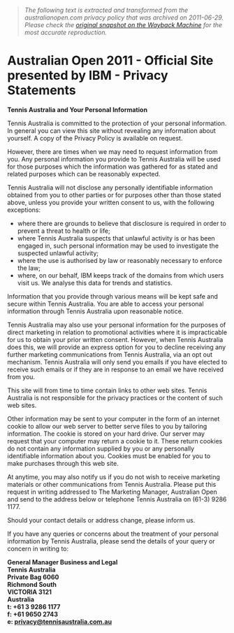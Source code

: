 > *The following text is extracted and transformed from the australianopen.com privacy policy that was archived on 2011-06-29. Please check the [original snapshot on the Wayback Machine](https://web.archive.org/web/20110629171514id_/http%3A//www.australianopen.com/en_AU/info/privacy/index.html) for the most accurate reproduction.*

# Australian Open 2011 - Official Site presented by IBM - Privacy Statements

**Tennis Australia and Your Personal Information**

Tennis Australia is committed to the protection of your personal information. In general you can view this site without revealing any information about yourself. A copy of the Privacy Policy is available on request. 

However, there are times when we may need to request information from you. Any personal information you provide to Tennis Australia will be used for those purposes which the information was gathered for as stated and related purposes which can be reasonably expected. 

Tennis Australia will not disclose any personally identifiable information obtained from you to other parties or for purposes other than those stated above, unless you provide your written consent to us, with the following exceptions: 

  * where there are grounds to believe that disclosure is required in order to prevent a threat to health or life;
  * where Tennis Australia suspects that unlawful activity is or has been engaged in, such personal information may be used to investigate the suspected unlawful activity;
  * where the use is authorised by law or reasonably necessary to enforce the law;
  * where, on our behalf, IBM keeps track of the domains from which users visit us. We analyse this data for trends and statistics.



Information that you provide through various means will be kept safe and secure within Tennis Australia. You are able to access your personal information through Tennis Australia upon reasonable notice. 

Tennis Australia may also use your personal information for the purposes of direct marketing in relation to promotional activities where it is impracticable for us to obtain your prior written consent. However, when Tennis Australia does this, we will provide an express option for you to decline receiving any further marketing communications from Tennis Australia, via an opt out mechanism. Tennis Australia will only send you emails if you have elected to receive such emails or if they are in response to an email we have received from you. 

This site will from time to time contain links to other web sites. Tennis Australia is not responsible for the privacy practices or the content of such web sites. 

Other information may be sent to your computer in the form of an internet cookie to allow our web server to better serve files to you by tailoring information. The cookie is stored on your hard drive. Our server may request that your computer may return a cookie to it. These return cookies do not contain any information supplied by you or any personally identifiable information about you. Cookies must be enabled for you to make purchases through this web site. 

At anytime, you may also notify us if you do not wish to receive marketing materials or other communications from Tennis Australia. Please put this request in writing addressed to The Marketing Manager, Australian Open and send to the address below or telephone Tennis Australia on (61-3) 9286 1177. 

Should your contact details or address change, please inform us.

If you have any queries or concerns about the treatment of your personal information by Tennis Australia, please send the details of your query or concern in writing to: 

**General Manager Business and Legal  
Tennis Australia  
Private Bag 6060  
Richmond South  
VICTORIA 3121  
Australia  
t: +61 3 9286 1177  
f: +61 9650 2743  
e: [privacy@tennisaustralia.com.au](mailto:privacy@tennisaustralia.com.au)**
